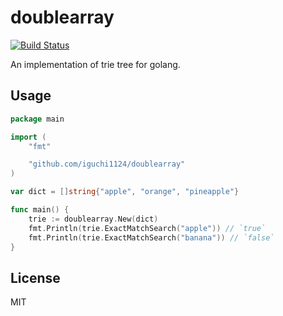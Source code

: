 # doublearray

[![Build Status](https://travis-ci.org/iguchi1124/doublearray.svg?branch=master)](https://travis-ci.org/iguchi1124/doublearray)

An implementation of trie tree for golang.

## Usage

```go
package main

import (
	"fmt"

	"github.com/iguchi1124/doublearray"
)

var dict = []string{"apple", "orange", "pineapple"}

func main() {
	trie := doublearray.New(dict)
	fmt.Println(trie.ExactMatchSearch("apple")) // `true`
	fmt.Println(trie.ExactMatchSearch("banana")) // `false`
}
```

## License

MIT
